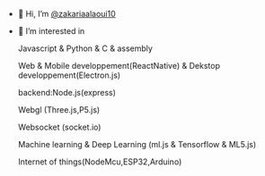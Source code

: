 - 👋 Hi, I’m  <a href="https://www.instagram.com/zakarialaoui10/">@zakariaalaoui10</a>
- 👀 I’m interested in

     Javascript & Python & C & assembly  
     
     Web & Mobile developpement(ReactNative) & Dekstop developpement(Electron.js)
     
     backend:Node.js(express)

     Webgl (Three.js,P5.js)
     
     Websocket (socket.io)
     
     Machine learning & Deep Learning (ml.js & Tensorflow & ML5.js)
     
     Internet of things(NodeMcu,ESP32,Arduino)
     
<!---
zakariaalaoui10/zakariaalaoui10 is a ✨ special ✨ repository because its `README.md` (this file) appears on your GitHub profile.
You can click the Preview link to take a look at your changes.
--->
